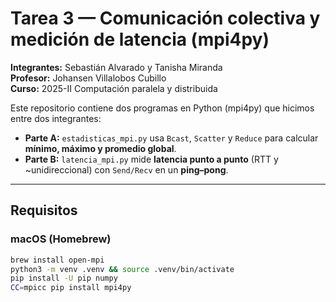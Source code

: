 # Tarea 3 — Comunicación colectiva y medición de latencia (mpi4py)

**Integrantes:** Sebastián Alvarado y Tanisha Miranda  
**Profesor:** Johansen Villalobos Cubillo  
**Curso:** 2025-II Computación paralela y distribuida

Este repositorio contiene dos programas en Python (mpi4py) que hicimos entre dos integrantes:
- **Parte A:** `estadisticas_mpi.py` usa `Bcast`, `Scatter` y `Reduce` para calcular **mínimo, máximo y promedio global**.
- **Parte B:** `latencia_mpi.py` mide **latencia punto a punto** (RTT y ~unidireccional) con `Send/Recv` en un **ping–pong**.

---

## Requisitos

### macOS (Homebrew)
```bash
brew install open-mpi
python3 -m venv .venv && source .venv/bin/activate
pip install -U pip numpy
CC=mpicc pip install mpi4py

 
